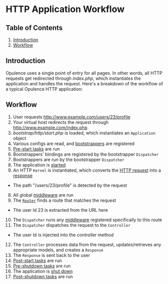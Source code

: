 # HTTP Application Workflow

## Table of Contents
1. [Introduction](#introduction)
2. [Workflow](#workflow)

<h2 id="introduction">Introduction</h2>

Opulence uses a single point of entry for all pages.  In other words, all HTTP requests get redirected through *index.php*, which instantiates the application and handles the request.  Here's a breakdown of the workflow of a typical Opulence HTTP application:

<h2 id="workflow">Workflow</h2>

1. User requests http://www.example.com/users/23/profile
2. Your virtual host redirects the request through http://www.example.com/index.php
3. *bootstrap/http/start.php* is loaded, which instantiates an `Application` object
4. Various configs are read, and [bootstrappers](bootstrappers) are registered
5. [Pre-start tasks](application#pre-start-tasks) are run
  1. Bootstrappers' bindings are registered by the bootstrapper `Dispatcher`
  2. Bootstrappers are run by the bootstrapper `Dispatcher`
6. The application is [started](application#start-task)
7. An HTTP `Kernel` is instantiated, which converts the [HTTP request](http-requests-responses#requests) into a [response](http-requests-responses#responses)
  * The path "/users/23/profile" is detected by the request
8. All global [middleware](http-middleware) are run
9. The [`Router`](routing) finds a route that matches the request
  * The user Id 23 is extracted from the URL here
10. The `Dispatcher` runs any [middleware](http-middleware) registered specifically to this route
11. The `Dispatcher` dispatches the request to the `Controller`
  * The user Id is injected into the controller method
12. The `Controller` processes data from the request, updates/retrieves any appropriate models, and creates a `Response`
13. The `Response` is sent back to the user
14. [Post-start tasks](application#post-start-tasks) are run
15. [Pre-shutdown tasks](application#pre-shutdown-tasks) are run
16. The application is [shut down](application#shutdown-task)
17. [Post-shutdown tasks](application#post-shutdown-tasks) are run